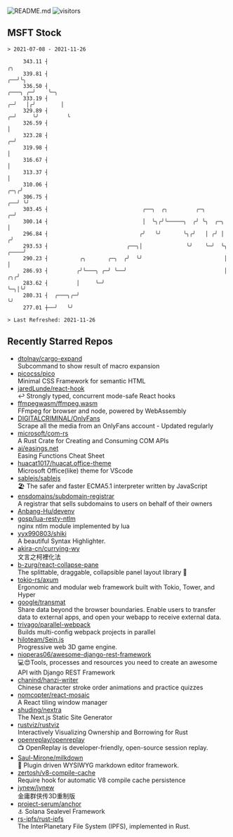 ![README.md](https://github.com/Gerhut/Gerhut/workflows/README.md/badge.svg)
![visitors](https://visitors.vercel.app/Gerhut/Gerhut?token=8cf69d1f6813d272ef062726b6070c9be4ff72038cfe5a7ded7384a8da65d866)

## MSFT Stock

```
> 2021-07-08 - 2021-11-26

     343.11 ┤                                                                                              ╭╮    
     339.81 ┤                                                                                           ╭──╯╰╮   
     336.50 ┤                                                                                   ╭───╮ ╭─╯    ╰─╮ 
     333.19 ┤                                                                                 ╭─╯   │╭╯        │ 
     329.89 ┤                                                                               ╭─╯     ╰╯         ╰ 
     326.59 ┤                                                                               │                    
     323.28 ┤                                                                             ╭─╯                    
     319.98 ┤                                                                             │                      
     316.67 ┤                                                                             │                      
     313.37 ┤                                                                             │                      
     310.06 ┤                                                                         ╭─╮╭╯                      
     306.75 ┤                                                                      ╭──╯ ╰╯                       
     303.45 ┤                              ╭──╮  ╭╮         ╭─╮                  ╭─╯                             
     300.14 ┤                              │  ╰╮╭╯╰─────╮  ╭╯ ╰╮  ╭─╮            │                               
     296.84 ┤                             ╭╯   ╰╯       ╰╮╭╯   │ ╭╯ │           ╭╯                               
     293.53 ┤                         ╭──╮│              ╰╯    ╰─╯  ╰╮     ╭────╯                                
     290.23 ┤          ╭╮       ╭─╮  ╭╯  ╰╯                          │     │                                     
     286.93 ┤         ╭╯╰───╮ ╭─╯ ╰──╯                               │  ╭╮╭╯                                     
     283.62 ┤         │     ╰─╯                                      ╰─╮│╰╯                                      
     280.31 ┤  ╭───╮╭─╯                                                ╰╯                                        
     277.01 ┼──╯   ╰╯                                                                                            

> Last Refreshed: 2021-11-26
```

## Recently Starred Repos

- [dtolnay/cargo-expand](https://github.com/dtolnay/cargo-expand)  
  Subcommand to show result of macro expansion
- [picocss/pico](https://github.com/picocss/pico)  
  Minimal CSS Framework for semantic HTML
- [jaredLunde/react-hook](https://github.com/jaredLunde/react-hook)  
  ↩ Strongly typed, concurrent mode-safe React hooks
- [ffmpegwasm/ffmpeg.wasm](https://github.com/ffmpegwasm/ffmpeg.wasm)  
  FFmpeg for browser and node, powered by WebAssembly
- [DIGITALCRIMINAL/OnlyFans](https://github.com/DIGITALCRIMINAL/OnlyFans)  
  Scrape all the media from an OnlyFans account - Updated regularly
- [microsoft/com-rs](https://github.com/microsoft/com-rs)  
  A Rust Crate for Creating and Consuming COM APIs
- [ai/easings.net](https://github.com/ai/easings.net)  
  Easing Functions Cheat Sheet
- [huacat1017/huacat.office-theme](https://github.com/huacat1017/huacat.office-theme)  
  Microsoft Office(like) theme for VScode
- [sablejs/sablejs](https://github.com/sablejs/sablejs)  
  🏖️ The safer and faster ECMA5.1 interpreter written by JavaScript
- [ensdomains/subdomain-registrar](https://github.com/ensdomains/subdomain-registrar)  
  A registrar that sells subdomains to users on behalf of their owners
- [Anbang-Hu/devenv](https://github.com/Anbang-Hu/devenv)  
- [gosp/lua-resty-ntlm](https://github.com/gosp/lua-resty-ntlm)  
  nginx ntlm module implemented by lua
- [yyx990803/shiki](https://github.com/yyx990803/shiki)  
  A beautiful Syntax Highlighter.
- [akira-cn/currying-wy](https://github.com/akira-cn/currying-wy)  
  文言之柯裡化法
- [b-zurg/react-collapse-pane](https://github.com/b-zurg/react-collapse-pane)  
  The splittable, draggable, collapsible panel layout library 🎉
- [tokio-rs/axum](https://github.com/tokio-rs/axum)  
  Ergonomic and modular web framework built with Tokio, Tower, and Hyper
- [google/transmat](https://github.com/google/transmat)  
  Share data beyond the browser boundaries. Enable users to transfer data to external apps, and open your webapp to receive external data.
- [trivago/parallel-webpack](https://github.com/trivago/parallel-webpack)  
  Builds multi-config webpack projects in parallel
- [hiloteam/Sein.js](https://github.com/hiloteam/Sein.js)  
  Progressive web 3D game engine.
- [nioperas06/awesome-django-rest-framework](https://github.com/nioperas06/awesome-django-rest-framework)  
   💻😍Tools, processes and resources you need to create an awesome API with Django REST Framework
- [chanind/hanzi-writer](https://github.com/chanind/hanzi-writer)  
  Chinese character stroke order animations and practice quizzes
- [nomcopter/react-mosaic](https://github.com/nomcopter/react-mosaic)  
  A React tiling window manager
- [shuding/nextra](https://github.com/shuding/nextra)  
  The Next.js Static Site Generator
- [rustviz/rustviz](https://github.com/rustviz/rustviz)  
  Interactively Visualizing Ownership and Borrowing for Rust
- [openreplay/openreplay](https://github.com/openreplay/openreplay)  
  :tv: OpenReplay is developer-friendly, open-source session replay.
- [Saul-Mirone/milkdown](https://github.com/Saul-Mirone/milkdown)  
  🍼 Plugin driven WYSIWYG  markdown editor framework.
- [zertosh/v8-compile-cache](https://github.com/zertosh/v8-compile-cache)  
  Require hook for automatic V8 compile cache persistence
- [jynew/jynew](https://github.com/jynew/jynew)  
  金庸群侠传3D重制版
- [project-serum/anchor](https://github.com/project-serum/anchor)  
  ⚓ Solana Sealevel Framework
- [rs-ipfs/rust-ipfs](https://github.com/rs-ipfs/rust-ipfs)  
  The InterPlanetary File System (IPFS), implemented in Rust.
